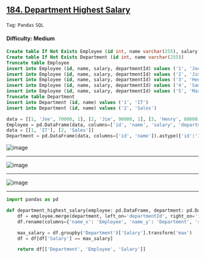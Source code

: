 ## [184. Department Highest Salary](https://leetcode.com/problems/department-highest-salary)

```Tag```: ```Pandas``` ```SQL```

#### Difficulty: Medium

```SQL
Create table If Not Exists Employee (id int, name varchar(255), salary int, departmentId int)
Create table If Not Exists Department (id int, name varchar(255))
Truncate table Employee
insert into Employee (id, name, salary, departmentId) values ('1', 'Joe', '70000', '1')
insert into Employee (id, name, salary, departmentId) values ('2', 'Jim', '90000', '1')
insert into Employee (id, name, salary, departmentId) values ('3', 'Henry', '80000', '2')
insert into Employee (id, name, salary, departmentId) values ('4', 'Sam', '60000', '2')
insert into Employee (id, name, salary, departmentId) values ('5', 'Max', '90000', '1')
Truncate table Department
insert into Department (id, name) values ('1', 'IT')
insert into Department (id, name) values ('2', 'Sales')
```

```Python
data = [[1, 'Joe', 70000, 1], [2, 'Jim', 90000, 1], [3, 'Henry', 80000, 2], [4, 'Sam', 60000, 2], [5, 'Max', 90000, 1]]
Employee = pd.DataFrame(data, columns=['id', 'name', 'salary', 'departmentId']).astype({'id':'Int64', 'name':'object', 'salary':'Int64', 'departmentId':'Int64'})
data = [[1, 'IT'], [2, 'Sales']]
Department = pd.DataFrame(data, columns=['id', 'name']).astype({'id':'Int64', 'name':'object'})
```

![image](https://github.com/quananhle/Python/assets/35042430/516c7285-8e99-4b9f-a14e-88309d2799e9)

---

![image](https://github.com/quananhle/Python/assets/35042430/10e63546-7f9b-4cbd-a94d-890feb1eaef9)

---

![image](https://github.com/quananhle/Python/assets/35042430/a4b825ba-0f00-4a96-8ce8-594b60378355)

---

```Python
import pandas as pd

def department_highest_salary(employee: pd.DataFrame, department: pd.DataFrame) -> pd.DataFrame:
    df = employee.merge(department, left_on='departmentId', right_on='id', how='left')
    df.rename(columns={'name_x': 'Employee', 'name_y': 'Department', 'salary': 'Salary'}, inplace=True)

    max_salary = df.groupby('Department')['Salary'].transform('max')
    df = df[df['Salary'] == max_salary]

    return df[['Department', 'Employee', 'Salary']]
```

```MySQL

```
